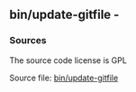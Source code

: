 ## bin/update-gitfile -


### Sources
<a href="#sources"></a>
<!-- dev.mdmark  mdmark:MDSECTION  state:BEG_AUTO  param:Sources -->
The source code license is GPL

Source file: [bin/update-gitfile](/bin/update-gitfile)

<!-- dev.mdmark  mdmark:MDSECTION  state:END_AUTO  param:Sources -->

